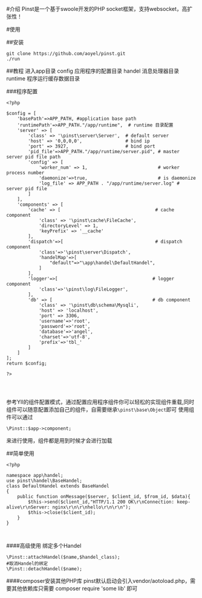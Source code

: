 #介绍
Pinst是一个基于swoole开发的PHP socket框架，支持websocket，高扩张性！

#使用

##安装
```
git clone https://github.com/aoyel/pinst.git
./run
```

##教程
进入app目录
config 应用程序的配置目录
handel 消息处理器目录
runtime 程序运行缓存数据目录

###程序配置

```
<?php

$config = [
    'basePath'=>APP_PATH, #application base path
    'runtimePath'=>APP_PATH."/app/runtime",  # runtime 目录配置
    'server' => [
        'class' => '\pinst\server\Server',  # default server
        'host' => '0,0,0,0',                # bind ip
        'port' => 3927,                     # bind port
        'pid_file'=>APP_PATH."/app/runtime/server.pid", # master server pid file path
        'config' => [
            'worker_num' => 1,                          # worker process number
            'daemonize'=>true,                          # is daemonize
            'log_file' => APP_PATH . "/app/runtime/server.log" # server pid file
        ]
    ],
    'components' => [
        'cache' => [                                   # cache component
            'class' => '\pinst\cache\FileCache',
            'directoryLevel' => 1,
            'keyPrefix' => '__cache'
        ],
        'dispatch'=>[                                  # dispatch component
            'class'=>'\pinst\server\Dispatch',
            'handelMap'=>[
                "default"=>"\app\handel\DefaultHandel",
            ]
        ],
        'logger'=>[                                   # logger component
            'class'=>'\pinst\log\FileLogger',
        ],
        'db' => [                                     # db component
            'class' => '\pinst\db\schema\Mysqli',
            'host' => 'localhost',
            'port' => 3306,
            'username'=>'root',
            'password'=>'root',
            'database'=>'angel',
            'charset'=>'utf-8',
            'prefix'=>'tbl_'
        ]
    ]
];
return $config;

?>




```

参考YII的组件配置模式，通过配置应用程序组件你可以轻松的实现组件重载,同时组件可以随意配置添加自己的组件，自需要继承`\pinst\base\Object`即可
使用组件可以通过
```
\Pinst::$app->component;
```
来进行使用，组件都是用到时候才会进行加载

##简单使用
```
<?php

namespace app\handel;
use pinst\handel\BaseHandel;
class DefaultHandel extends BaseHandel
{
    public function onMessage($server, $client_id, $from_id, $data){
        $this->send($client_id,"HTTP/1.1 200 OK\r\nConnection: keep-alive\r\nServer: nginx\r\n\r\nhello\r\n\r\n");
        $this->close($client_id);
    }
}



```
####高级使用
绑定多个Handel
```
\Pinst::attachHandel($name,$handel_class);
#取消Handel的绑定
\Pinst::detachHandel($name);
```
####composer安装其他PHP库
pinst默认启动会引入vendor/aotoload.php，需要其他依赖库只需要 composer require 'some lib' 即可




